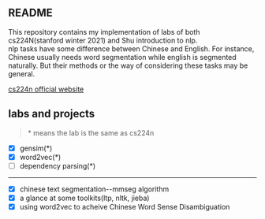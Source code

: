 ## README

This repository contains my implementation of labs of both cs224N(stanford winter 2021) and Shu introduction to nlp.  
nlp tasks have some difference between Chinese and English. For instance, Chinese usually needs word segmentation while english is segmented naturally. But their methods or the way of considering these tasks may be general.

[cs224n official website](http://web.stanford.edu/class/cs224n/)

## labs and projects
> \* means the lab is the same as cs224n
- [x] gensim(*)
- [x] word2vec(*)
- [ ] dependency parsing(*)
***
- [x] chinese text segmentation--mmseg algorithm
- [x] a glance at some toolkits(ltp, nltk, jieba)
- [x] using word2vec to acheive Chinese Word Sense Disambiguation